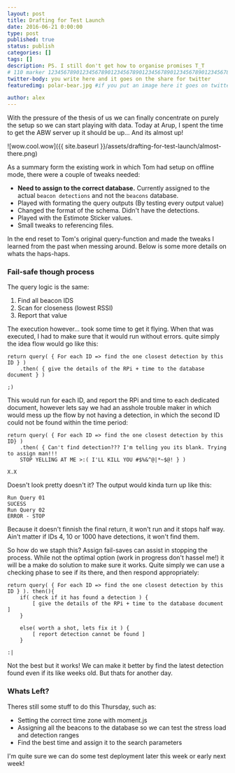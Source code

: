 ```yaml
---
layout: post
title: Drafting for Test Launch
date: 2016-06-21 0:00:00
type: post
published: true
status: publish
categories: []
tags: []
description: PS. I still don't get how to organise promises T_T
# 110 marker 1234567890123456789012345678901234567890123456789012345678901234567890123456789012345678901234567890123456789
twitter-body: you write here and it goes on the share for twitter
featuredimg: polar-bear.jpg #if you put an image here it goes on twitter too

author: alex
---
```


With the pressure of the thesis of us we can finally concentrate on purely the setup so we can start playing with data. Today at Arup, I spent the time to get the ABW server up it should be up... And its almost up!

![wow.cool.wow]({{ site.baseurl }}/assets/drafting-for-test-launch/almost-there.png)

As a summary form the existing work in which Tom had setup on offline mode, there were a couple of tweaks needed:

- **Need to assign to the correct database.** Currently assigned to the actual `beacon detections` and not the `beacons` database.
- Played with formating the query outputs (By testing every output value)
- Changed the format of the schema. Didn't have the detections.
- Played with the Estimote Sticker values.
- Small tweaks to referencing files.

In the end reset to Tom's original query-function and made the tweaks I learned from the past when messing around. Below is some more details on whats the haps-haps.

### Fail-safe though process

The query logic is the same:

1. Find all beacon IDS
2. Scan for closeness (lowest RSSI)
3. Report that value

The execution however... took some time to get it flying. When that was executed, I had to make sure that it would run without errors. quite simply the idea flow would go like this:

	return query( { For each ID => find the one closest detection by this ID } )
		.then( { give the details of the RPi + time to the database document } )

	;)

This would run for each ID, and report the RPi and time to each dedicated document, however lets say we had an asshole trouble maker in which would mess up the flow by not having a detection, in which the second ID could not be found within the time period:

	return query( { For each ID => find the one closest detection by this ID} )
		.then( { Can't find detection??? I'm telling you its blank. Trying to assign man!!! 
		STOP YELLING AT ME >:( I'LL KILL YOU #$%&^@|*~$@! } )

	X.X

Doesn't look pretty doesn't it? The output would kinda turn up like this:

	Run Query 01
	SUCESS
	Run Query 02
	ERROR - STOP

Because it doesn't finnish the final return, it won't run and it stops half way. Ain't matter if IDs 4, 10 or 1000 have detections, it won't find them.

So how do we staph this? Assign fail-saves can assist in stopping the process. While not the optimal option (work in progress don't hassel me!) it will be a make do solution to make sure it works. Quite simply we can use a checking phase to see if its there, and then respond appropriately:

	return query( { For each ID => find the one closest detection by this ID } ). then(){
		if( check if it has found a detection ) {
			[ give the details of the RPi + time to the database document ]
		}

		else( worth a shot, lets fix it ) {
			[ report detection cannot be found ]
		}

	:|

Not the best but it works! We can make it better by find the latest detection found even if its like weeks old. But thats for another day.

### Whats Left?

Theres still some stuff to do this Thursday, such as:

- Setting the correct time zone with moment.js
- Assigning all the beacons to the database so we can test the stress load and detection ranges
- Find the best time and assign it to the search parameters

I'm quite sure we can do some test deployment later this week or early next week!